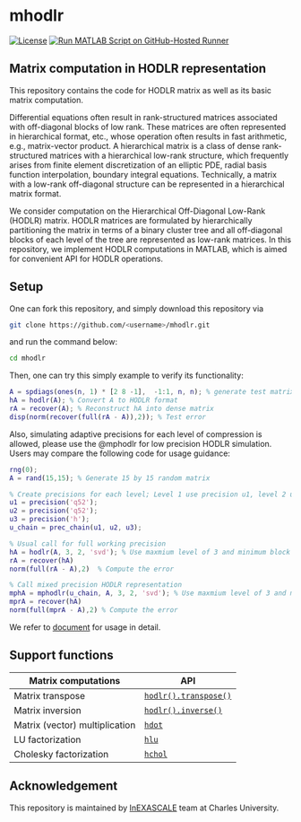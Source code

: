 #   mhodlr

[![License](https://img.shields.io/badge/License-BSD_3--Clause-lightblue.svg)](https://opensource.org/licenses/BSD-3-Clause)
[![Run MATLAB Script on GitHub-Hosted Runner](https://github.com/chenxinye/mhodlr/actions/workflows/myscript.yml/badge.svg)](https://github.com/chenxinye/mhodlr/actions/workflows/myscript.yml)

## Matrix computation in HODLR representation

This repository contains the code for HODLR matrix as well as its basic matrix computation.

Differential equations often result in rank-structured matrices associated with off-diagonal blocks of low rank. These matrices are often represented in hierarchical format, etc., whose operation often results in fast arithmetic, e.g., matrix-vector product.  A hierarchical matrix is a class of dense rank-structured matrices with a hierarchical low-rank structure, which frequently arises from finite element discretization of an elliptic PDE, radial basis function interpolation, boundary integral equations. Technically, a matrix with a low-rank off-diagonal structure can be represented in a hierarchical matrix format.

We consider computation on the Hierarchical Off-Diagonal Low-Rank (HODLR) matrix. HODLR matrices are formulated by hierarchically partitioning the matrix in terms of a binary cluster tree and all off-diagonal blocks of each level of the tree are represented as low-rank matrices. In this repository, we implement HODLR computations in MATLAB, which is aimed for convenient API for HODLR operations. 


Setup
-------

One can fork this repository, and simply download this repository via
```bash
git clone https://github.com/<username>/mhodlr.git
```
and run the command below:
```bash
cd mhodlr
```


Then, one can try this simply example to verify its functionality:
```matlab
A = spdiags(ones(n, 1) * [2 8 -1],  -1:1, n, n); % generate test matrix
hA = hodlr(A); % Convert A to HODLR format
rA = recover(A); % Reconstruct hA into dense matrix
disp(norm(recover(full(rA - A)),2)); % Test error
```

Also, simulating adaptive precisions for each level of compression is allowed, please use the @mphodlr for low precision HODLR simulation. Users may compare the following code for usage guidance:
```matlab
rng(0);
A = rand(15,15); % Generate 15 by 15 random matrix

% Create precisions for each level; Level 1 use precision u1, level 2 use precision u2, ...
u1 = precision('q52');
u2 = precision('q52');
u3 = precision('h');
u_chain = prec_chain(u1, u2, u3);

% Usual call for full working precision 
hA = hodlr(A, 3, 2, 'svd'); % Use maxmium level of 3 and minimum block size of 2, and perform SVD (default) low rank approximation.
rA = recover(hA)
norm(full(rA - A),2)  % Compute the error

% Call mixed precision HODLR representation
mphA = mphodlr(u_chain, A, 3, 2, 'svd'); % Use maxmium level of 3 and minimum block size of 2, and perform SVD (default) low rank approximation.
mprA = recover(hA)
norm(full(mprA - A),2) % Compute the error

```

We refer to [document](https://github.com/chenxinye/mhodlr/blob/main/docs/source/start.rst) for usage in detail.


Support functions
---------------

|  Matrix computations | API|
|  ----  | ----  |
| Matrix transpose   | [``hodlr().transpose()``](https://github.com/chenxinye/mhodlr/blob/main/%40hodlr/hodlr.m) |
| Matrix inversion   | [``hodlr().inverse()``](https://github.com/chenxinye/mhodlr/blob/main/%40hodlr/hodlr.m) |
| Matrix (vector) multiplication | [``hdot``](https://github.com/chenxinye/mhodlr/blob/main/%40hodlr/hdot.m) |
| LU factorization   | [``hlu``](https://github.com/chenxinye/mhodlr/blob/main/%40hodlr/hlu.m) |
| Cholesky factorization  | [``hchol``](https://github.com/chenxinye/mhodlr/blob/main/%40hodlr/hchol.m) |

Acknowledgement
---------------
This repository is maintained by [InEXASCALE](https://www.karlin.mff.cuni.cz/~carson/inexascale) team at Charles University. 
